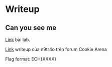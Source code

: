 # Writeup

## Can you see me
[Link](https://battle.cookiearena.org/challenges/stenography/can-you-see-me) bài lab.

[Link](https://forum.cookiearena.org/t/stenography-can-you-see-me/61) writeup của n9tr4o trên forum Cookie Arena

Flag format: ECH{XXXX}
